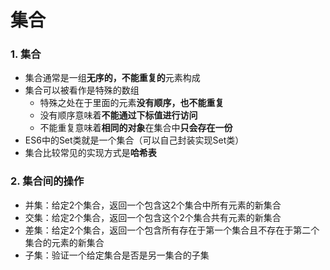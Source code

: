 # 集合

### 1. 集合

- 集合通常是一组**无序的，不能重复的**元素构成
- 集合可以被看作是特殊的数组
  - 特殊之处在于里面的元素**没有顺序，也不能重复**
  - 没有顺序意味着**不能通过下标值进行访问**
  - 不能重复意味着**相同的对象**在集合中**只会存在一份**
- ES6中的Set类就是一个集合（可以自己封装实现Set类）
- 集合比较常见的实现方式是**哈希表**



### 2. 集合间的操作

- 并集：给定2个集合，返回一个包含这2个集合中所有元素的新集合
- 交集：给定2个集合，返回一个包含这个2个集合共有元素的新集合
- 差集：给定2个集合，返回一个包含所有存在于第一个集合且不存在于第二个集合的元素的新集合
- 子集：验证一个给定集合是否是另一集合的子集